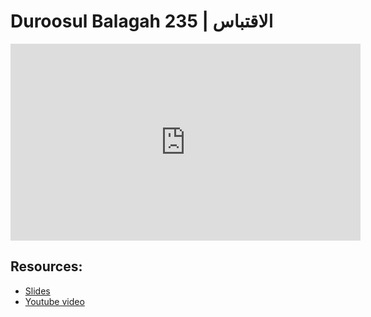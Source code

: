 # Duroosul Balagah 235 | الاقتباس
                
<iframe width="560" height="315" src="https://www.youtube-nocookie.com/embed/rQB0ZZt6Dnc?start=0" frameborder="0" allow="accelerometer; autoplay; encrypted-media; gyroscope; picture-in-picture" allowfullscreen="allowfullscreen">
</iframe><BR>

## Resources:
- [Slides](https://github.com/arshare/resources_balagha_pdfs)
- [Youtube video](https://www.youtube.com/watch?v=rQB0ZZt6Dnc&list=PLzn0qdi6JpdvvXVuJ7kIusNquSxeyKJvc)

